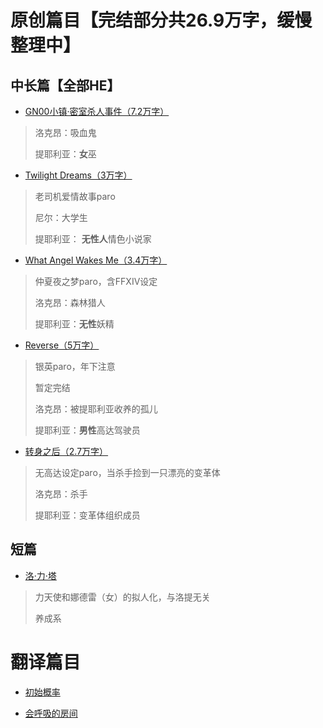 # 原创篇目【完结部分共26.9万字，缓慢整理中】

## 中长篇【全部HE】


- [GN00小镇·密室杀人事件（7.2万字）](./GN00.md)

> 洛克昂：吸血鬼
>
> 提耶利亚：**女**巫

- [Twilight Dreams（3万字）](./TwilightDreams.md)  

>老司机爱情故事paro
>
>尼尔：大学生
>
>提耶利亚： **无性人**情色小说家
- [What Angel Wakes Me（3.4万字）](./WAWM.md)

> 仲夏夜之梦paro，含FFXIV设定
>
> 洛克昂：森林猎人
>
> 提耶利亚：**无性**妖精

- [Reverse（5万字）](./Reverse.md)

> 银英paro，年下注意
>
> 暂定完结
>
> 洛克昂：被提耶利亚收养的孤儿
>
> 提耶利亚：**男性**高达驾驶员

- [转身之后（2.7万字）](./UTurn.md)

> 无高达设定paro，当杀手捡到一只漂亮的变革体
>
> 洛克昂：杀手
>
> 提耶利亚：变革体组织成员
>

## 短篇

- [洛·力·塔](./Lolita.md)
> 力天使和娜德雷（女）的拟人化，与洛提无关
>
> 养成系


# 翻译篇目

- [初始概率](./Translate/TheProbabilityInBeginning.md)

- [会呼吸的房间](./Translate/breathing.md)
